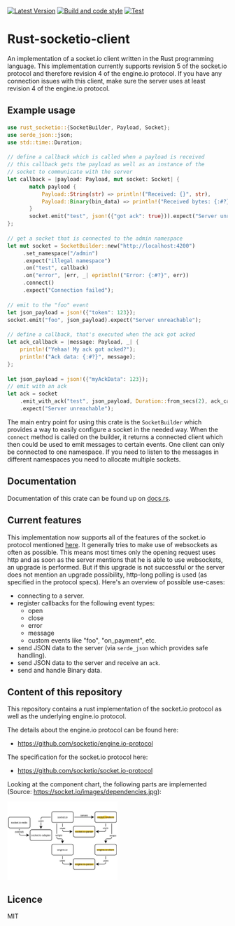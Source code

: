 [![Latest Version](https://img.shields.io/crates/v/rust_socketio)](https://crates.io/crates/rust_socketio)
[![Build and code style](https://github.com/1c3t3a/rust-socketio/actions/workflows/build.yml/badge.svg)](https://github.com/1c3t3a/rust-socketio/actions/workflows/build.yml)
[![Test](https://github.com/1c3t3a/rust-socketio/actions/workflows/test.yml/badge.svg)](https://github.com/1c3t3a/rust-socketio/actions/workflows/test.yml)

# Rust-socketio-client

An implementation of a socket.io client written in the Rust programming language. This implementation currently supports revision 5 of the socket.io protocol and therefore revision 4 of the engine.io protocol. If you have any connection issues with this client, make sure the server uses at least revision 4 of the engine.io protocol.

## Example usage

``` rust
use rust_socketio::{SocketBuilder, Payload, Socket};
use serde_json::json;
use std::time::Duration;

// define a callback which is called when a payload is received
// this callback gets the payload as well as an instance of the
// socket to communicate with the server
let callback = |payload: Payload, mut socket: Socket| {
       match payload {
           Payload::String(str) => println!("Received: {}", str),
           Payload::Binary(bin_data) => println!("Received bytes: {:#?}", bin_data),
       }
       socket.emit("test", json!({"got ack": true})).expect("Server unreachable")
};

// get a socket that is connected to the admin namespace
let mut socket = SocketBuilder::new("http://localhost:4200")
     .set_namespace("/admin")
     .expect("illegal namespace")
     .on("test", callback)
     .on("error", |err, _| eprintln!("Error: {:#?}", err))
     .connect()
     .expect("Connection failed");

// emit to the "foo" event
let json_payload = json!({"token": 123});
socket.emit("foo", json_payload).expect("Server unreachable");

// define a callback, that's executed when the ack got acked
let ack_callback = |message: Payload, _| {
    println!("Yehaa! My ack got acked?");
    println!("Ack data: {:#?}", message);
};

let json_payload = json!({"myAckData": 123});
// emit with an ack
let ack = socket
    .emit_with_ack("test", json_payload, Duration::from_secs(2), ack_callback)
    .expect("Server unreachable");

```

The main entry point for using this crate is the `SocketBuilder` which provides a way to easily configure a socket in the needed way. When the `connect` method is called on the builder, it returns a connected client which then could be used to emit messages to certain events. One client can only be connected to one namespace. If you need to listen to the messages in different namespaces you need to allocate multiple sockets.

## Documentation

Documentation of this crate can be found up on [docs.rs](https://docs.rs/rust_socketio/0.2.0/rust_socketio/).

## Current features

This implementation now supports all of the features of the socket.io protocol mentioned [here](https://github.com/socketio/socket.io-protocol).
It generally tries to make use of websockets as often as possible. This means most times
only the opening request uses http and as soon as the server mentions that he is able to use
websockets, an upgrade  is performed. But if this upgrade is not successful or the server
does not mention an upgrade possibility, http-long polling is used (as specified in the protocol specs).
Here's an overview of possible use-cases:
- connecting to a server.
- register callbacks for the following event types:
    - open
    - close
    - error
    - message
    - custom events like "foo", "on_payment", etc.
- send JSON data to the server (via `serde_json` which provides safe
handling).
- send JSON data to the server and receive an `ack`.
- send and handle Binary data.

## Content of this repository

This repository contains a rust implementation of the socket.io protocol as well as the underlying engine.io protocol.

The details about the engine.io protocol can be found here:

* <https://github.com/socketio/engine.io-protocol>

The specification for the socket.io protocol here:

* <https://github.com/socketio/socket.io-protocol>

Looking at the component chart, the following parts are implemented (Source: https://socket.io/images/dependencies.jpg):

<img src="docs/res/dependencies.jpg" width="50%"/>

## Licence

MIT
